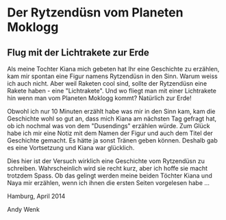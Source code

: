 Der Rytzendüsn vom Planeten Moklogg
===================================

Flug mit der Lichtrakete zur Erde
---------------------------------

Als meine Tochter Kiana mich gebeten hat Ihr eine Geschichte zu erzählen, kam mir spontan eine Figur namens Rytzendüsn in den Sinn. Warum weiss ich auch nicht. Aber weil Raketen cool sind, sollte der Rytzendüsn eine Rakete haben - eine "Lichtrakete". Und wo fliegt man mit einer Lichtrakete hin wenn man vom Planeten Moklogg kommt? Natürlich zur Erde!

Obwohl ich nur 10 Minuten erzählt habe was mir in den Sinn kam, kam die Geschichte wohl so gut an, dass mich Kiana am nächsten Tag gefragt hat, ob ich nochmal was von dem "Dusendings" erzählen würde. Zum Glück habe ich mir eine Notiz mit dem Namen der Figur und auch dem Titel der Geschichte gemacht. Es hätte ja sonst Tränen geben können. Deshalb gab es eine Vortsetzung und Kiana war glücklich.

Dies hier ist der Versuch wirklich eine Geschichte vom Rytzendüsn zu schreiben. Wahrscheinlich wird sie recht kurz, aber ich hoffe sie macht trotzdem Spass. Ob das gelingt werden meine beiden Töchter Kiana und Naya mir erzählen, wenn ich ihnen die ersten Seiten vorgelesen habe ...

Hamburg, April 2014

Andy Wenk

